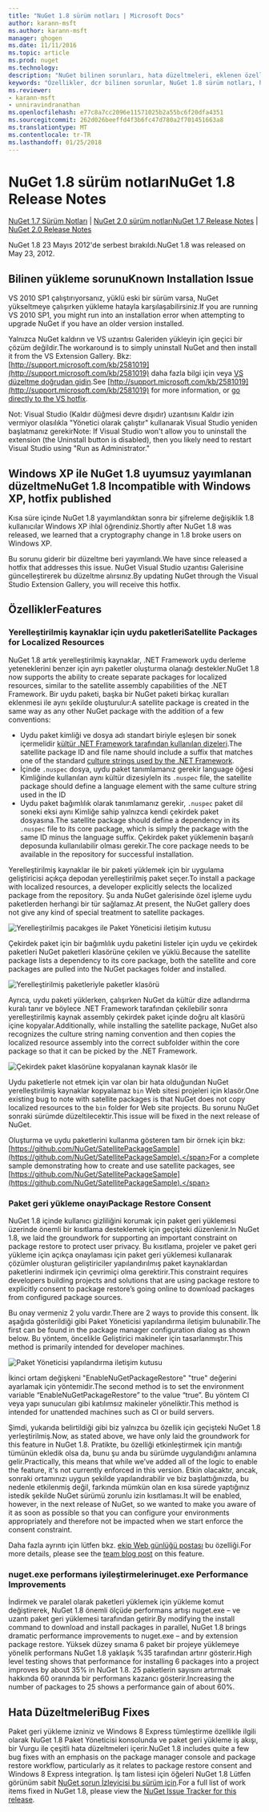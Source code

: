 ```yaml
---
title: "NuGet 1.8 sürüm notları | Microsoft Docs"
author: karann-msft
ms.author: karann-msft
manager: ghogen
ms.date: 11/11/2016
ms.topic: article
ms.prod: nuget
ms.technology: 
description: "NuGet bilinen sorunları, hata düzeltmeleri, eklenen özellikleri ve dcr dahil olmak üzere 1.8 için sürüm notları."
keywords: "Özellikler, dcr bilinen sorunlar, NuGet 1.8 sürüm notları, hata düzeltmeleri eklendi"
ms.reviewer:
- karann-msft
- unniravindranathan
ms.openlocfilehash: e77c8a7cc2096e11571025b2a55bc6f20dfa4351
ms.sourcegitcommit: 262d026beeffd4f3b6fc47d780a2f701451663a8
ms.translationtype: MT
ms.contentlocale: tr-TR
ms.lasthandoff: 01/25/2018
---
```

# <a name="nuget-18-release-notes"></a><span data-ttu-id="8a331-104">NuGet 1.8 sürüm notları</span><span class="sxs-lookup"><span data-stu-id="8a331-104">NuGet 1.8 Release Notes</span></span>

<span data-ttu-id="8a331-105">[NuGet 1.7 Sürüm Notları](../release-notes/nuget-1.7.md) | [NuGet 2.0 sürüm notları](../release-notes/nuget-2.0.md)</span><span class="sxs-lookup"><span data-stu-id="8a331-105">[NuGet 1.7 Release Notes](../release-notes/nuget-1.7.md) | [NuGet 2.0 Release Notes](../release-notes/nuget-2.0.md)</span></span>

<span data-ttu-id="8a331-106">NuGet 1.8 23 Mayıs 2012'de serbest bırakıldı.</span><span class="sxs-lookup"><span data-stu-id="8a331-106">NuGet 1.8 was released on May 23, 2012.</span></span>

## <a name="known-installation-issue"></a><span data-ttu-id="8a331-107">Bilinen yükleme sorunu</span><span class="sxs-lookup"><span data-stu-id="8a331-107">Known Installation Issue</span></span>
<span data-ttu-id="8a331-108">VS 2010 SP1 çalıştırıyorsanız, yüklü eski bir sürüm varsa, NuGet yükseltmeye çalışırken yükleme hatayla karşılaşabilirsiniz.</span><span class="sxs-lookup"><span data-stu-id="8a331-108">If you are running VS 2010 SP1, you might run into an installation error when attempting to upgrade NuGet if you have an older version installed.</span></span>

<span data-ttu-id="8a331-109">Yalnızca NuGet kaldırın ve VS uzantısı Galeriden yükleyin için geçici bir çözüm değildir.</span><span class="sxs-lookup"><span data-stu-id="8a331-109">The workaround is to simply uninstall NuGet and then install it from the VS Extension Gallery.</span></span>  <span data-ttu-id="8a331-110">Bkz: [http://support.microsoft.com/kb/2581019](http://support.microsoft.com/kb/2581019) daha fazla bilgi için veya [VS düzeltme doğrudan gidin](http://bit.ly/vsixcertfix).</span><span class="sxs-lookup"><span data-stu-id="8a331-110">See [http://support.microsoft.com/kb/2581019](http://support.microsoft.com/kb/2581019) for more information, or [go directly to the VS hotfix](http://bit.ly/vsixcertfix).</span></span>

<span data-ttu-id="8a331-111">Not: Visual Studio (Kaldır düğmesi devre dışıdır) uzantısını Kaldır izin vermiyor olasılıkla "Yönetici olarak çalıştır" kullanarak Visual Studio yeniden başlatmanız gerekir</span><span class="sxs-lookup"><span data-stu-id="8a331-111">Note: If Visual Studio won't allow you to uninstall the extension (the Uninstall button is disabled), then you likely need to restart Visual Studio using "Run as Administrator."</span></span>

## <a name="nuget-18-incompatible-with-windows-xp-hotfix-published"></a><span data-ttu-id="8a331-112">Windows XP ile NuGet 1.8 uyumsuz yayımlanan düzeltme</span><span class="sxs-lookup"><span data-stu-id="8a331-112">NuGet 1.8 Incompatible with Windows XP, hotfix published</span></span>

<span data-ttu-id="8a331-113">Kısa süre içinde NuGet 1.8 yayımlandıktan sonra bir şifreleme değişiklik 1.8 kullanıcılar Windows XP ihlal öğrendiniz.</span><span class="sxs-lookup"><span data-stu-id="8a331-113">Shortly after NuGet 1.8 was released, we learned that a cryptography change in 1.8 broke users on Windows XP.</span></span>

<span data-ttu-id="8a331-114">Bu sorunu giderir bir düzeltme beri yayımlandı.</span><span class="sxs-lookup"><span data-stu-id="8a331-114">We have since released a hotfix that addresses this issue.</span></span>  <span data-ttu-id="8a331-115">NuGet Visual Studio uzantısı Galerisine güncelleştirerek bu düzeltme alırsınız.</span><span class="sxs-lookup"><span data-stu-id="8a331-115">By updating NuGet through the Visual Studio Extension Gallery, you will receive this hotfix.</span></span>

## <a name="features"></a><span data-ttu-id="8a331-116">Özellikler</span><span class="sxs-lookup"><span data-stu-id="8a331-116">Features</span></span>

### <a name="satellite-packages-for-localized-resources"></a><span data-ttu-id="8a331-117">Yerelleştirilmiş kaynaklar için uydu paketleri</span><span class="sxs-lookup"><span data-stu-id="8a331-117">Satellite Packages for Localized Resources</span></span>
<span data-ttu-id="8a331-118">NuGet 1.8 artık yerelleştirilmiş kaynaklar, .NET Framework uydu derleme yeteneklerini benzer için ayrı paketler oluşturma olanağı destekler.</span><span class="sxs-lookup"><span data-stu-id="8a331-118">NuGet 1.8 now supports the ability to create separate packages for localized resources, similar to the satellite assembly capabilities of the .NET Framework.</span></span>  <span data-ttu-id="8a331-119">Bir uydu paketi, başka bir NuGet paketi birkaç kuralları eklenmesi ile aynı şekilde oluşturulur:</span><span class="sxs-lookup"><span data-stu-id="8a331-119">A satellite package is created in the same way as any other NuGet package with the addition of a few conventions:</span></span>

* <span data-ttu-id="8a331-120">Uydu paket kimliği ve dosya adı standart biriyle eşleşen bir sonek içermelidir [kültür .NET Framework tarafından kullanılan dizeleri](http://msdn.microsoft.com/goglobal/bb896001.aspx).</span><span class="sxs-lookup"><span data-stu-id="8a331-120">The satellite package ID and file name should include a suffix that matches one of the standard [culture strings used by the .NET Framework](http://msdn.microsoft.com/goglobal/bb896001.aspx).</span></span>
* <span data-ttu-id="8a331-121">İçinde `.nuspec` dosya, uydu paket tanımlamanız gerekir language öğesi Kimliğinde kullanılan aynı kültür dizesiyle</span><span class="sxs-lookup"><span data-stu-id="8a331-121">In its `.nuspec` file, the satellite package should define a language element with the same culture string used in the ID</span></span>
* <span data-ttu-id="8a331-122">Uydu paket bağımlılık olarak tanımlamanız gerekir, `.nuspec` paket dil soneki eksi aynı Kimliğe sahip yalnızca kendi çekirdek paket dosyasına.</span><span class="sxs-lookup"><span data-stu-id="8a331-122">The satellite package should define a dependency in its `.nuspec` file to its core package, which is simply the package with the same ID minus the language suffix.</span></span>  <span data-ttu-id="8a331-123">Çekirdek paket yüklemenin başarılı deposunda kullanılabilir olması gerekir.</span><span class="sxs-lookup"><span data-stu-id="8a331-123">The core package needs to be available in the repository for successful installation.</span></span>

<span data-ttu-id="8a331-124">Yerelleştirilmiş kaynaklar ile bir paketi yüklemek için bir uygulama geliştiricisi açıkça depodan yerelleştirilmiş paket seçer.</span><span class="sxs-lookup"><span data-stu-id="8a331-124">To install a package with localized resources, a developer explicitly selects the localized package from the repository.</span></span> <span data-ttu-id="8a331-125">Şu anda NuGet galerisinde özel işleme uydu paketlerden herhangi bir tür sağlamaz.</span><span class="sxs-lookup"><span data-stu-id="8a331-125">At present, the NuGet gallery does not give any kind of special treatment to satellite packages.</span></span>

![Yerelleştirilmiş pacakges ile Paket Yöneticisi iletişim kutusu](./media/dlg-w-loc-packs.png)

<span data-ttu-id="8a331-127">Çekirdek paket için bir bağımlılık uydu paketini listeler için uydu ve çekirdek paketleri NuGet paketleri klasörüne çekilen ve yüklü.</span><span class="sxs-lookup"><span data-stu-id="8a331-127">Because the satellite package lists a dependency to its core package, both the satellite and core packages are pulled into the NuGet packages folder and installed.</span></span>

![Yerelleştirilmiş paketleriyle paketler klasörü](./media/fldr-loc-packs.png)

<span data-ttu-id="8a331-129">Ayrıca, uydu paketi yüklerken, çalışırken NuGet da kültür dize adlandırma kuralı tanır ve böylece .NET Framework tarafından çekilebilir sonra yerelleştirilmiş kaynak assembly çekirdek paket içinde doğru alt klasörü içine kopyalar.</span><span class="sxs-lookup"><span data-stu-id="8a331-129">Additionally, while installing the satellite package, NuGet also recognizes the culture string naming convention and then copies the localized resource assembly into the correct subfolder within the core package so that it can be picked by the .NET Framework.</span></span>

![Çekirdek paket klasörüne kopyalanan kaynak klasör ile](./media/fldr-copied-loc.png)

<span data-ttu-id="8a331-131">Uydu paketlerle not etmek için var olan bir hata olduğundan NuGet yerelleştirilmiş kaynaklar kopyalamaz `bin` Web sitesi projeleri için klasör.</span><span class="sxs-lookup"><span data-stu-id="8a331-131">One existing bug to note with satellite packages is that NuGet does not copy localized resources to the `bin` folder for Web site projects.</span></span>  <span data-ttu-id="8a331-132">Bu sorunu NuGet sonraki sürümde düzeltilecektir.</span><span class="sxs-lookup"><span data-stu-id="8a331-132">This issue will be fixed in the next release of NuGet.</span></span>

<span data-ttu-id="8a331-133">Oluşturma ve uydu paketlerini kullanma gösteren tam bir örnek için bkz: [https://github.com/NuGet/SatellitePackageSample](https://github.com/NuGet/SatellitePackageSample).</span><span class="sxs-lookup"><span data-stu-id="8a331-133">For a complete sample demonstrating how to create and use satellite packages, see [https://github.com/NuGet/SatellitePackageSample](https://github.com/NuGet/SatellitePackageSample).</span></span>

### <a name="package-restore-consent"></a><span data-ttu-id="8a331-134">Paket geri yükleme onayı</span><span class="sxs-lookup"><span data-stu-id="8a331-134">Package Restore Consent</span></span>
<span data-ttu-id="8a331-135">NuGet 1.8 içinde kullanıcı gizliliğini korumak için paket geri yüklemesi üzerinde önemli bir kısıtlama desteklemek için geçişteki düzenlenir.</span><span class="sxs-lookup"><span data-stu-id="8a331-135">In NuGet 1.8, we laid the groundwork for supporting an important constraint on package restore to protect user privacy.</span></span> <span data-ttu-id="8a331-136">Bu kısıtlama, projeler ve paket geri yükleme için açıkça onaylaması için paket geri yüklemesi kullanarak çözümler oluşturan geliştiriciler yapılandırılmış paket kaynaklardan paketlerini indirmek için çevrimiçi olma gerektirir.</span><span class="sxs-lookup"><span data-stu-id="8a331-136">This constraint requires developers building projects and solutions that are using package restore to explicitly consent to package restore’s going online to download packages from configured package sources.</span></span>

<span data-ttu-id="8a331-137">Bu onay vermeniz 2 yolu vardır.</span><span class="sxs-lookup"><span data-stu-id="8a331-137">There are 2 ways to provide this consent.</span></span> <span data-ttu-id="8a331-138">İlk aşağıda gösterildiği gibi Paket Yöneticisi yapılandırma iletişim bulunabilir.</span><span class="sxs-lookup"><span data-stu-id="8a331-138">The first can be found in the package manager configuration dialog as shown below.</span></span>  <span data-ttu-id="8a331-139">Bu yöntem, öncelikle Geliştirici makineler için tasarlanmıştır.</span><span class="sxs-lookup"><span data-stu-id="8a331-139">This method is primarily intended for developer machines.</span></span>

![Paket Yöneticisi yapılandırma iletişim kutusu](./media/pr-consent-configdlg.png)

<span data-ttu-id="8a331-141">İkinci ortam değişkeni "EnableNuGetPackageRestore" "true" değerini ayarlamak için yöntemidir.</span><span class="sxs-lookup"><span data-stu-id="8a331-141">The second method is to set the environment variable “EnableNuGetPackageRestore” to the value “true”.</span></span>  <span data-ttu-id="8a331-142">Bu yöntem CI veya yapı sunucuları gibi katılımsız makineler yöneliktir.</span><span class="sxs-lookup"><span data-stu-id="8a331-142">This method is intended for unattended machines such as CI or build servers.</span></span>

<span data-ttu-id="8a331-143">Şimdi, yukarıda belirtildiği gibi biz yalnızca bu özellik için geçişteki NuGet 1.8 yerleştirilmiş.</span><span class="sxs-lookup"><span data-stu-id="8a331-143">Now, as stated above, we have only laid the groundwork for this feature in NuGet 1.8.</span></span>  <span data-ttu-id="8a331-144">Pratikte, bu özelliği etkinleştirmek için mantığı tümünün ekledik olsa da, bunu şu anda bu sürümde uygulandığını anlamına gelir.</span><span class="sxs-lookup"><span data-stu-id="8a331-144">Practically, this means that while we’ve added all of the logic to enable the feature, it's not currently enforced in this version.</span></span> <span data-ttu-id="8a331-145">Etkin olacaktır, ancak, sonraki ortamınızı uygun şekilde yapılandırabilir ve biz başlattığınızda, bu nedenle etkilenmiş değil, farkında mümkün olan en kısa sürede yaptığınız istedik şekilde NuGet sürümü zorunlu izin kısıtlaması.</span><span class="sxs-lookup"><span data-stu-id="8a331-145">It will be enabled, however, in the next release of NuGet, so we wanted to make you aware of it as soon as possible so that you can configure your environments appropriately and therefore not be impacted when we start enforce the consent constraint.</span></span>

<span data-ttu-id="8a331-146">Daha fazla ayrıntı için lütfen bkz. [ekip Web günlüğü postası](http://blog.nuget.org/20120518/package-restore-and-consent.html) bu özelliği.</span><span class="sxs-lookup"><span data-stu-id="8a331-146">For more details, please see the [team blog post](http://blog.nuget.org/20120518/package-restore-and-consent.html) on this feature.</span></span>

### <a name="nugetexe-performance-improvements"></a><span data-ttu-id="8a331-147">nuget.exe performans iyileştirmeleri</span><span class="sxs-lookup"><span data-stu-id="8a331-147">nuget.exe Performance Improvements</span></span>
<span data-ttu-id="8a331-148">İndirmek ve paralel olarak paketleri yüklemek için yükleme komut değiştirerek, NuGet 1.8 önemli ölçüde performans artışı nuget.exe – ve uzantı paket geri yüklemesi tarafından getirir.</span><span class="sxs-lookup"><span data-stu-id="8a331-148">By modifying the install command to download and install packages in parallel, NuGet 1.8 brings dramatic performance improvements to nuget.exe – and by extension package restore.</span></span>  <span data-ttu-id="8a331-149">Yüksek düzey sınama 6 paket bir projeye yüklemeye yönelik performans NuGet 1.8 yaklaşık %35 tarafından artırır gösterir.</span><span class="sxs-lookup"><span data-stu-id="8a331-149">High level testing shows that performance for installing 6 packages into a project improves by about 35% in NuGet 1.8.</span></span>  <span data-ttu-id="8a331-150">25 paketlerin sayısını artırmak hakkında 60 oranında bir performans kazancı gösterir.</span><span class="sxs-lookup"><span data-stu-id="8a331-150">Increasing the number of packages to 25 shows a performance gain of about 60%.</span></span>

## <a name="bug-fixes"></a><span data-ttu-id="8a331-151">Hata Düzeltmeleri</span><span class="sxs-lookup"><span data-stu-id="8a331-151">Bug Fixes</span></span>
<span data-ttu-id="8a331-152">Paket geri yükleme izniniz ve Windows 8 Express tümleştirme özellikle ilgili olarak NuGet 1.8 Paket Yöneticisi konsolunda ve paket geri yükleme iş akışı, bir Vurgu ile çeşitli hata düzeltmeleri içerir.</span><span class="sxs-lookup"><span data-stu-id="8a331-152">NuGet 1.8 includes quite a few bug fixes with an emphasis on the package manager console and package restore workflow, particularly as it relates to package restore consent and Windows 8 Express integration.</span></span>
<span data-ttu-id="8a331-153">İş tam listesi için öğeleri NuGet 1.8 Lütfen görünüm sabit [NuGet sorun İzleyicisi bu sürüm için](http://nuget.codeplex.com/workitem/list/advanced?keyword=&status=Closed&type=All&priority=All&release=NuGet%201.8&assignedTo=All&component=All&sortField=Votes&sortDirection=Descending&page=0).</span><span class="sxs-lookup"><span data-stu-id="8a331-153">For a full list of work items fixed in NuGet 1.8, please view the [NuGet Issue Tracker for this release](http://nuget.codeplex.com/workitem/list/advanced?keyword=&status=Closed&type=All&priority=All&release=NuGet%201.8&assignedTo=All&component=All&sortField=Votes&sortDirection=Descending&page=0).</span></span>
